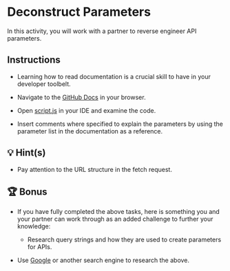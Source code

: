 # Deconstruct Parameters

In this activity, you will work with a partner to reverse engineer API parameters.

## Instructions

* Learning how to read documentation is a crucial skill to have in your developer toolbelt.

* Navigate to the [GitHub Docs](https://docs.github.com/en/rest/reference/issues#list-repository-issues) in your browser.

* Open [script.js](./Unsolved/assets/js/script.js) in your IDE and examine the code.

* Insert comments where specified to explain the parameters by using the parameter list in the documentation as a reference.

## 💡 Hint(s)

* Pay attention to the URL structure in the fetch request.

## 🏆 Bonus

* If you have fully completed the above tasks, here is something you and your partner can work through as an added challenge to further your knowledge:

  * Research query strings and how they are used to create parameters for APIs.

* Use [Google](https://www.google.com) or another search engine to research the above.